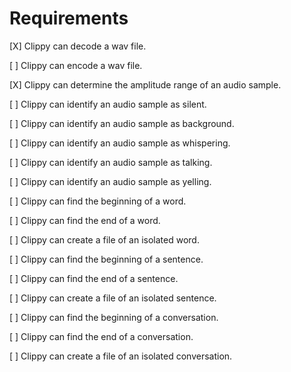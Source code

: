 # Requirements

[X] Clippy can decode a wav file.

[ ] Clippy can encode a wav file.

[X] Clippy can determine the amplitude range of an audio sample.

[ ] Clippy can identify an audio sample as silent.

[ ] Clippy can identify an audio sample as background.

[ ] Clippy can identify an audio sample as whispering.

[ ] Clippy can identify an audio sample as talking.

[ ] Clippy can identify an audio sample as yelling.

[ ] Clippy can find the beginning of a word.

[ ] Clippy can find the end of a word.

[ ] Clippy can create a file of an isolated word.

[ ] Clippy can find the beginning of a sentence.

[ ] Clippy can find the end of a sentence.

[ ] Clippy can create a file of an isolated sentence.

[ ] Clippy can find the beginning of a conversation.

[ ] Clippy can find the end of a conversation.

[ ] Clippy can create a file of an isolated conversation.